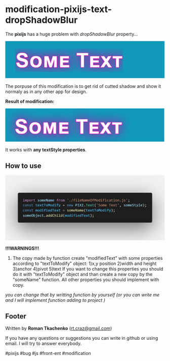 # modification-pixijs-text-dropShadowBlur

  

The **pixijs** has a huge problem with *dropShadowBlur* property...

![the problem](https://raw.githubusercontent.com/RomaTk/modification-pixijs-text-dropShadowBlur/readme/imagesReadme/original.jpg)

The porpuse of this modification is to get rid of cutted shadow and show it normaly as in any other app for design.

**Result of modification:**

![the solution](https://raw.githubusercontent.com/RomaTk/modification-pixijs-text-dropShadowBlur/readme/imagesReadme/modified.jpg)

It works with **any textStyle properties**.

## How to use

![enter image description here](https://raw.githubusercontent.com/RomaTk/modification-pixijs-text-dropShadowBlur/readme/imagesReadme/useExplanation.png)

**!!!WARNINGS!!!**

1) The copy made by function create "modifiedText" with some properties according to "textToModify" object:
	1)x,y position
	2)width and height
	3)anchor
	4)pivot
	5)text
	If you want to change this properties you should do it with "textToModify" object and than create a new copy by the "someName" function. All other properties you should implement with copy.
	
*you can change that by writting function by yourself (or you can write me and I will implement function adding to project )*

  

## Footer

Written by **Roman Tkachenko** (rt.craz@gmail.com)

If you have any questions or suggestions you can write in github or using email. I will try to answer everybody.

#pixijs #bug #js #front-ent #modification